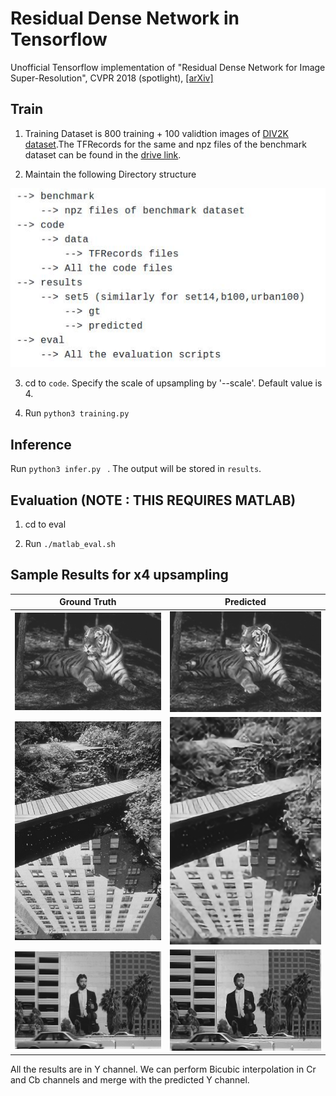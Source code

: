 # Residual Dense Network in Tensorflow
Unofficial Tensorflow implementation of "Residual Dense Network for Image Super-Resolution", CVPR 2018 (spotlight), [[arXiv]](https://arxiv.org/abs/1802.08797) 

## Train
1. Training Dataset is 800 training + 100 validtion images of [DIV2K dataset](https://data.vision.ee.ethz.ch/cvl/DIV2K/).The TFRecords for the same and npz files of the benchmark dataset can be found in the [drive link](https://drive.google.com/drive/folders/1HD3aXpLaJnctOF52N2WQZT5Lto-tA-nf?usp=sharing).

2. Maintain the following Directory structure

![Directory_Tree](Figs/directory_tree.jpg)

3. cd to `code`. Specify the scale of upsampling by '--scale'. Default value is 4. 

4. Run ```python3 training.py ``` 

## Inference
Run ```python3 infer.py ``` . The output will be stored in `results`.

## Evaluation (NOTE : THIS REQUIRES MATLAB)
1. cd to eval

2. Run `./matlab_eval.sh`

## Sample Results for x4 upsampling
|Ground Truth | Predicted|
-|-|
![](sample_results/1gt.png)|![](sample_results/1pred.png)|
![](sample_results/2gt.png)|![](sample_results/2pred.png)|
![](sample_results/3gt.png)|![](sample_results/3pred.png)|

All the results are in Y channel. We can perform Bicubic interpolation in Cr and Cb channels and merge with the predicted Y channel. 

